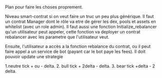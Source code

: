 Plan pour faire les choses proprement.

Niveau smart-contrat si on veut faire un truc un peu plus générique. Il faut un contrat Manager dont le rôle va etre de gérer les dex, pools et assets en whitelist (avec un role admin).
Il faut aussi une fonction Initialize_rebalancer qu'un utilisateur peut appeler, cette fonction va deployer un contrat rebalancer avec les parametre que l'utilisateur veut.

Ensuite, l'utilisateur a accès a la fonction rebalance du contrat, ou il peut faire appel a un service de bot (payant car le bot paye les fees). Il doit pouvoir update
une strategie 

1.neutre tick + ou -  delta. 
2. bull  tick + 2delta - delta. 
3. bear tick +delta  - 2 delta.

